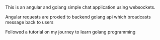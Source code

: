 This is an angular and golang simple chat application using websockets.

Angular requests are proxied to backend golang api which broadcasts message back to users

Followed a tutorial on my journey to learn golang programming
